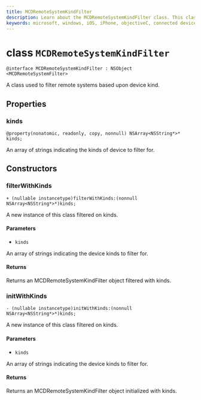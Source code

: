 ```yaml
---
title: MCDRemoteSystemKindFilter
description: Learn about the MCDRemoteSystemKindFilter class. This class is used to filter remote systems based upon device kind.
keywords: microsoft, windows, iOS, iPhone, objectiveC, connected devices, Project Rome
---
```


# class `MCDRemoteSystemKindFilter` 

```
@interface MCDRemoteSystemKindFilter : NSObject <MCDRemoteSystemFilter>
```  

A class used to filter remote systems based upon device kind.

## Properties

### kinds
`@property(nonatomic, readonly, copy, nonnull) NSArray<NSString*>* kinds;`

An array of strings indicating the kinds of device to filter for.

## Constructors

### filterWithKinds
`+ (nullable instancetype)filterWithKinds:(nonnull NSArray<NSString*>*)kinds;`

A new instance of this class filtered on kinds.

#### Parameters 
* `kinds`

 An array of strings indicating the device kinds to filter for.

#### Returns
Returns an MCDRemoteSystemKindFilter object filtered with kinds.

### initWithKinds
`- (nullable instancetype)initWithKinds:(nonnull NSArray<NSString*>*)kinds;`

A new instance of this class filtered on kinds.

#### Parameters 
* `kinds` 

An array of strings indicating the device kinds to filter for.

#### Returns
Returns an MCDRemoteSystemKindFilter object initialized with kinds.